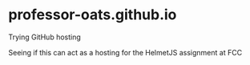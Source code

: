 # professor-oats.github.io
Trying GitHub hosting

Seeing if this can act as a hosting for the HelmetJS assignment at FCC
